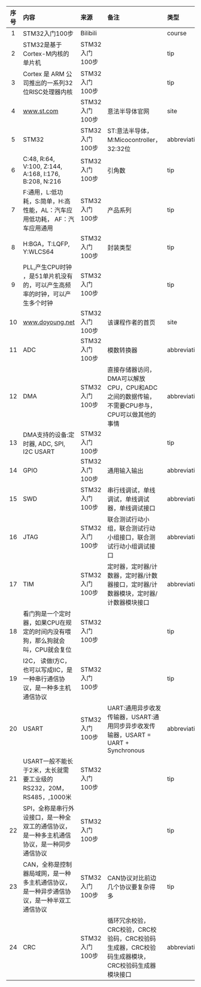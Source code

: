 | 序号 | 内容                                                   | 来源          | 备注                                                          | 类型           |
|:--:|:-----------------------------------------------------|:------------|:------------------------------------------------------------|:-------------|
| 1  | STM32入门100步                                          | Bilibili    |                                                             | course       |
| 2  | STM32是基于Cortex-M内核的单片机                               | STM32入门100步 |                                                             | tip          |
| 3  | Cortex 是 ARM 公司推出的一系列32位RISC处理器内核                    | STM32入门100步 |                                                             | tip          |
| 4  | www.st.com                                           | STM32入门100步 | 意法半导体官网                                                     | site         |
| 5  | STM32                                                | STM32入门100步 | ST:意法半导体，M:Micocontroller，32:32位                            | abbreviation |
| 6  | C:48, R:64, V:100, Z:144, A:168, I:176, B:208, N:216 | STM32入门100步 | 引角数                                                         | tip          |
| 7  | F:通用，L:低功耗，S:简单，H:高性能，AL：汽车应用低功耗， AF：汽车应用通用          | STM32入门100步 | 产品系列                                                        | tip          |
| 8  | H:BGA，T:LQFP, Y:WLCS64                               | STM32入门100步 | 封装类型                                                        | tip          |
| 9  | PLL,产生CPU时钟 ，是51单片机没有的，可以产生高频率的时钟，可以产生多个时钟           | STM32入门100步 |                                                             | tip          |
| 10 | www.doyoung.net                                      | STM32入门100步 | 该课程作者的首页                                                    | site         |
| 11 | ADC                                                  | STM32入门100步 | 模数转换器                                                       | abbreviation |
| 12 | DMA                                                  | STM32入门100步 | 直接存储器访问，DMA可以解放CPU，CPU和ADC之间的数据传输，不需要CPU参与，CPU可以做其他的事情      | abbreviation |
| 13 | DMA支持的设备:定时器, ADC, SPI, I2C USART                    | STM32入门100步 |                                                             | tip          |
| 14 | GPIO                                                 | STM32入门100步 | 通用输入输出                                                      | abbreviation |
| 15 | SWD                                                  | STM32入门100步 | 串行线调试，单线调试，单线调试器，单线调试接口                                     | abbreviation |
| 16 | JTAG                                                 | STM32入门100步 | 联合测试行动小组，联合测试行动小组接口，联合测试行动小组调试接口                            | abbreviation |
| 17 | TIM                                                  | STM32入门100步 | 定时器，定时器/计数器，定时器/计数器接口，定时器/计数器模块，定时器/计数器模块接口                 | abbreviation |
| 18 | 看门狗是一个定时器，如果CPU在规定的时间内没有喂狗，那么狗就会叫，CPU就会复位            | STM32入门100步 |                                                             | tip          |
| 19 | I2C， 读做I方C，也可以写成IIC，是一种串行通信协议，是一种多主机通信协议             | STM32入门100步 |                                                             | tip          |
| 20 | USART                                                | STM32入门100步 | UART:通用异步收发传输器，USART:通用同步异步收发传输器，USART = UART + Synchronous | abbreviation |
| 21 | USART一般不能长于2米，太长就需要工业级的RS232，20M，RS485，,1000米        | STM32入门100步 |                                                             | tip          |
| 22 | SPI，全称是串行外设接口，是一种全双工的通信协议，是一种多主机通信协议，是一种同步通信协议       | STM32入门100步 |                                                             | tip          |
| 23 | CAN，全称是控制器局域网，是一种多主机通信协议，是一种异步通信协议，是一种半双工通信协议        | STM32入门100步 | CAN协议对比前边几个协议要复杂得多                                          | tip          |
| 24 | CRC                                                  | STM32入门100步 | 循环冗余校验，CRC校验，CRC校验码，CRC校验码生成器，CRC校验码生成器模块，CRC校验码生成器模块接口     | abbreviation |
